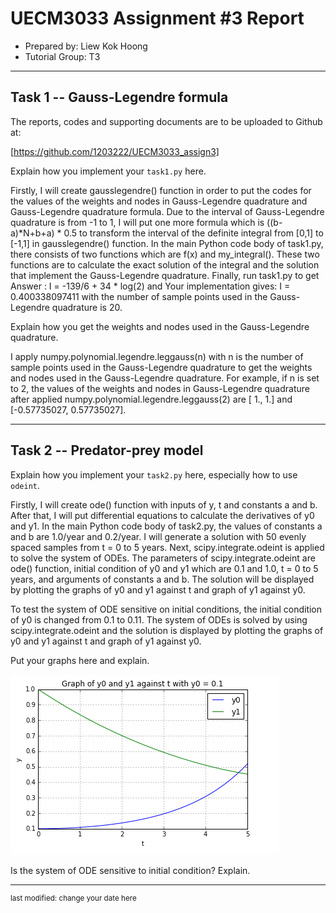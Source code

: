 UECM3033 Assignment #3 Report
========================================================

- Prepared by: Liew Kok Hoong
- Tutorial Group: T3

--------------------------------------------------------

## Task 1 --  Gauss-Legendre formula

The reports, codes and supporting documents are to be uploaded to Github at: 

[https://github.com/1203222/UECM3033_assign3]


Explain how you implement your `task1.py` here.

Firstly, I will create gausslegendre() function in order to put the codes for the values of the weights and nodes in Gauss-Legendre quadrature and Gauss-Legendre quadrature formula. Due to the interval of Gauss-Legendre quadrature is from -1 to 1, I will put one more formula which is ((b-a)*N+b+a) * 0.5 to transform the interval of the definite integral from [0,1] to [-1,1] in gausslegendre() function. In the main Python code body of task1.py, there consists of two functions which are f(x) and my_integral(). These two functions are to calculate the exact solution of the integral and the solution that implement the Gauss-Legendre quadrature. Finally, run task1.py to get Answer : I = -139/6 + 34 * log(2) and Your implementation gives: I =  0.400338097411 with the number of sample points used in the Gauss-Legendre quadrature is 20.  

Explain how you get the weights and nodes used in the Gauss-Legendre quadrature.

I apply numpy.polynomial.legendre.leggauss(n) with n is the number of sample points used in the Gauss-Legendre quadrature to get the weights and nodes used in the Gauss-Legendre quadrature. For example, if n is set to 2, the values of the weights and nodes in Gauss-Legendre quadrature after applied numpy.polynomial.legendre.leggauss(2) are [ 1.,  1.] and [-0.57735027,  0.57735027].

---------------------------------------------------------

## Task 2 -- Predator-prey model

Explain how you implement your `task2.py` here, especially how to use `odeint`.

Firstly, I will create ode() function with inputs of y, t and constants a and b. After that, I will put differential equations to calculate the derivatives of y0 and y1. In the main Python code body of task2.py, the values of constants a and b are 1.0/year and 0.2/year. I will generate a solution with 50 evenly spaced samples from t = 0 to 5 years. Next, scipy.integrate.odeint is applied to solve the system of ODEs. The parameters of scipy.integrate.odeint are ode() function, initial condition of y0 and y1 which are 0.1 and 1.0, t = 0 to 5 years, and arguments of constants a and b. The solution will be displayed by plotting the graphs of y0 and y1 against t and graph of y1 against y0.

To test the system of ODE sensitive on initial conditions, the initial condition of y0 is changed from 0.1 to 0.11. The system of ODEs is solved by using scipy.integrate.odeint and the solution is displayed by plotting the graphs of y0 and y1 against t and graph of y1 against y0.

Put your graphs here and explain.

![grapg1.PNG](graph1.PNG)

Is the system of ODE sensitive to initial condition? Explain.

-----------------------------------

<sup>last modified: change your date here</sup>
